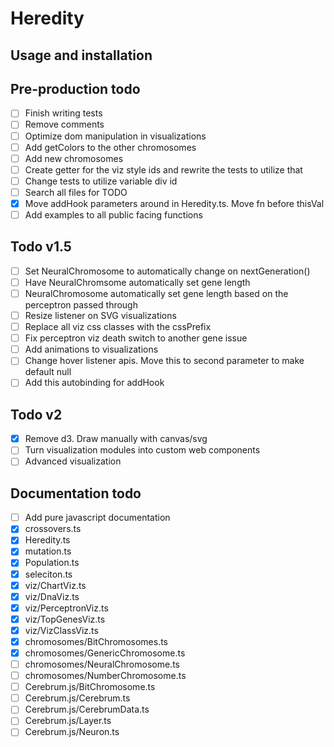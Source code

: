 # Heredity

## Usage and installation

## Pre-production todo

- [ ] Finish writing tests
- [ ] Remove comments
- [ ] Optimize dom manipulation in visualizations
- [ ] Add getColors to the other chromosomes
- [ ] Add new chromosomes
- [ ] Create getter for the viz style ids and rewrite the tests to utilize that
- [ ] Change tests to utilize variable div id
- [ ] Search all files for TODO
- [x] Move addHook parameters around in Heredity.ts. Move fn before thisVal
- [ ] Add examples to all public facing functions

## Todo v1.5

- [ ] Set NeuralChromosome to automatically change on nextGeneration()
- [ ] Have NeuralChromsome automatically set gene length
- [ ] NeuralChromosome automatically set gene length based on the perceptron passed through
- [ ] Resize listener on SVG visualizations
- [ ] Replace all viz css classes with the cssPrefix
- [ ] Fix perceptron viz death switch to another gene issue
- [ ] Add animations to visualizations
- [ ] Change hover listener apis. Move this to second parameter to make default null
- [ ] Add this autobinding for addHook

## Todo v2

- [x] Remove d3. Draw manually with canvas/svg
- [ ] Turn visualization modules into custom web components
- [ ] Advanced visualization

## Documentation todo

- [ ] Add pure javascript documentation
- [x] crossovers.ts
- [x] Heredity.ts
- [x] mutation.ts
- [x] Population.ts
- [x] seleciton.ts
- [x] viz/ChartViz.ts
- [x] viz/DnaViz.ts
- [x] viz/PerceptronViz.ts
- [x] viz/TopGenesViz.ts
- [x] viz/VizClassViz.ts
- [x] chromosomes/BitChromosomes.ts
- [x] chromosomes/GenericChromosome.ts
- [ ] chromosomes/NeuralChromosome.ts
- [ ] chromosomes/NumberChromosome.ts
- [ ] Cerebrum.js/BitChromosome.ts
- [ ] Cerebrum.js/Cerebrum.ts
- [ ] Cerebrum.js/CerebrumData.ts
- [ ] Cerebrum.js/Layer.ts
- [ ] Cerebrum.js/Neuron.ts
